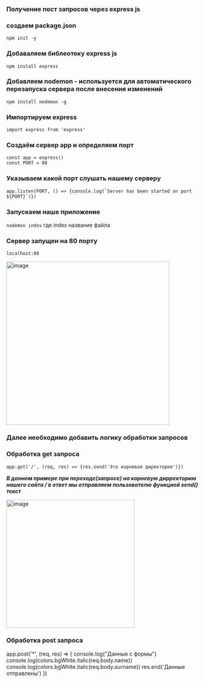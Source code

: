 ### Получение  пост запросов через express js

### создаем  package.json

`npm init -y`

### Добаваляем библеотеку express js

`npm install express`

### Добавляем nodemon - используется для автоматического перезапуска сервера после внесения  изменений

`npm install nodemon -g`

### Импортируем express

`import express from 'express'`

### Создаём сервер app и определяем порт

`const app = express()`  
`const PORT = 80`  

  

### Указываем какой порт слушать нашему серверу

``app.listen(PORT, () => {console.log(`Server has been started on port ${PORT}`)})``

### Запускаем наше приложение 

`nodemon index` где index название файла

### Сервер запущен на 80 порту 

`localhost:80`  


<img width="428" alt="image" src="https://github.com/ScherbakovM/receiving_post_request_express_js/assets/109952823/1b2684bd-7c3e-4a4c-b988-b8a0738af80e">


### Далее необходимо добавить логику обработки запросов 

### Обработка get запроса 

`app.get('/', (req, res) => {res.send('Это корневая директория')})`

___В данном примере при переходе(запросе) на корневую дирректорию нашего сайта / в ответ мы отправляем пользователю функцией send() текст___

<img width="336" alt="image" src="https://github.com/ScherbakovM/receiving_post_request_express_js/assets/109952823/64f3ae2b-afe3-45b2-b9b5-651096664bd5">


### Обработка post запроса 


app.post('*', (req, res) => {
  console.log("Данные с формы")
  console.log(colors.bgWhite.italic(req.body.name))
  console.log(colors.bgWhite.italic(req.body.surname))
  res.end('Данные отправлены')
}) 
